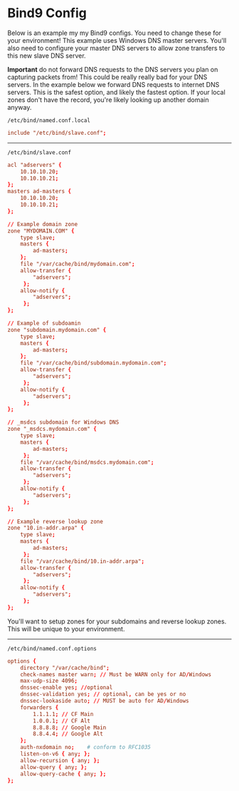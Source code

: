 # Bind9 Config

Below is an example my my Bind9 configs. You need to change these for your environment! This example uses Windows DNS master servers. You'll also need to configure your master DNS servers to allow zone transfers to this new slave DNS server.

**Important** do not forward DNS requests to the DNS servers you plan on capturing packets from! This could be really really bad for your DNS servers. In the example below we forward DNS requests to internet DNS servers. This is the safest option, and likely the fastest option. If your local zones don't have the record, you're likely looking up another domain anyway.

`/etc/bind/named.conf.local`

```conf
include "/etc/bind/slave.conf";
```

---

`/etc/bind/slave.conf`

```conf
acl "adservers" {
    10.10.10.20;
    10.10.10.21;
};
masters ad-masters {
    10.10.10.20;
    10.10.10.21;
};

// Example domain zone
zone "MYDOMAIN.COM" {
    type slave;
    masters { 
        ad-masters;
    };
    file "/var/cache/bind/mydomain.com";
    allow-transfer { 
        "adservers";
     };
    allow-notify { 
        "adservers";
     };
};

// Example of subdoamin
zone "subdomain.mydomain.com" {
    type slave;
    masters { 
        ad-masters;
    };
    file "/var/cache/bind/subdomain.mydomain.com";
    allow-transfer { 
        "adservers";
     };
    allow-notify { 
        "adservers";
     };
};

// _msdcs subdomain for Windows DNS
zone "_msdcs.mydomain.com" {
    type slave;
    masters { 
        ad-masters;
     };
    file "/var/cache/bind/msdcs.mydomain.com";
    allow-transfer { 
        "adservers";
     };
    allow-notify { 
        "adservers";
     };
};

// Example reverse lookup zone
zone "10.in-addr.arpa" {
    type slave;
    masters { 
        ad-masters;
     };
    file "/var/cache/bind/10.in-addr.arpa";
    allow-transfer { 
        "adservers";
     };
    allow-notify { 
        "adservers";
     };
};
```

You'll want to setup zones for your subdomains and reverse lookup zones. This will be unique to your environment.

---

`/etc/bind/named.conf.options`

```conf
options {
    directory "/var/cache/bind";
    check-names master warn; // Must be WARN only for AD/Windows
    max-udp-size 4096;
    dnssec-enable yes; //optional
    dnssec-validation yes; // optional, can be yes or no
    dnssec-lookaside auto; // MUST be auto for AD/Windows
    forwarders {
        1.1.1.1; // CF Main
        1.0.0.1; // CF Alt
        8.8.8.8; // Google Main
        8.8.4.4; // Google Alt
    };
    auth-nxdomain no;    # conform to RFC1035
    listen-on-v6 { any; };
    allow-recursion { any; };
    allow-query { any; };
    allow-query-cache { any; };
};
```